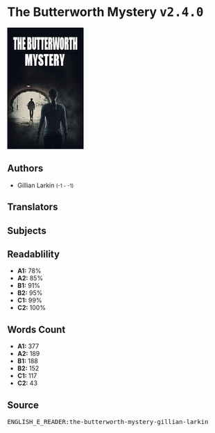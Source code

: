 # The Butterworth Mystery <kbd>v2.4.0</kbd>

![](./cover.medium.jpg "")

## Authors


 - Gillian Larkin <small>(-1 - -1)</small>

## Translators



## Subjects



## Readablility


 - **A1:** 78%
 - **A2:** 85%
 - **B1:** 91%
 - **B2:** 95%
 - **C1:** 99%
 - **C2:** 100%

## Words Count


 - **A1:** 377
 - **A2:** 189
 - **B1:** 188
 - **B2:** 152
 - **C1:** 117
 - **C2:** 43

## Source


<kbd>ENGLISH_E_READER:the-butterworth-mystery-gillian-larkin</kbd>
